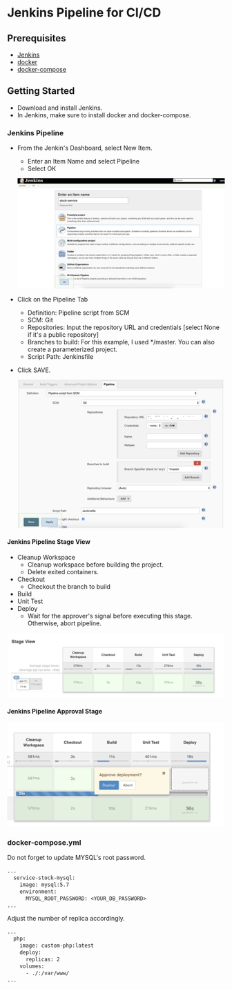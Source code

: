 # Jenkins Pipeline for CI/CD
## Prerequisites
* [Jenkins](https://jenkins.io/download/) 
* [docker](https://docs.docker.com/) 
* [docker-compose](https://docs.docker.com/compose/install/)

##  Getting Started
* Download and install Jenkins. 
* In Jenkins, make sure to install docker and docker-compose.

### Jenkins Pipeline
* From the Jenkin's Dashboard, select New Item. 
  * Enter an Item Name and select Pipeline
  * Select OK

  ![New Item](images/jenkins-new-item.png)

* Click on the Pipeline Tab 
  * Definition: Pipeline script from SCM
  * SCM: Git
  * Repositories:  Input the repository URL and credentials [select None if it's a public repository]
  * Branches to build: For this example, I used */master. You can also create a parameterized project.
  * Script Path: Jenkinsfile
* Click SAVE.

  ![Pipeline SCM](images/jenkins-pipeline-scm.png)

#### Jenkins Pipeline Stage View
  * Cleanup Workspace
    * Cleanup workspace before building the project. 
    * Delete exited containers.
  * Checkout
    * Checkout the branch to build
  * Build
  * Unit Test
  * Deploy
    * Wait for the approver's signal before executing this stage. Otherwise, abort pipeline. 

  ![Stage View](images/jenkins-stage-view.png)

#### Jenkins Pipeline Approval Stage

  ![Approval](images/jenkins-approval.png)

 

### docker-compose.yml
Do not forget to update MYSQL's root password. 

```
...
  service-stock-mysql:
    image: mysql:5.7
    environment:
      MYSQL_ROOT_PASSWORD: <YOUR_DB_PASSWORD>
...
```

Adjust the number of replica accordingly.

```
...
  php:
    image: custom-php:latest
    deploy:
      replicas: 2
    volumes:
      - ./:/var/www/
...
```


